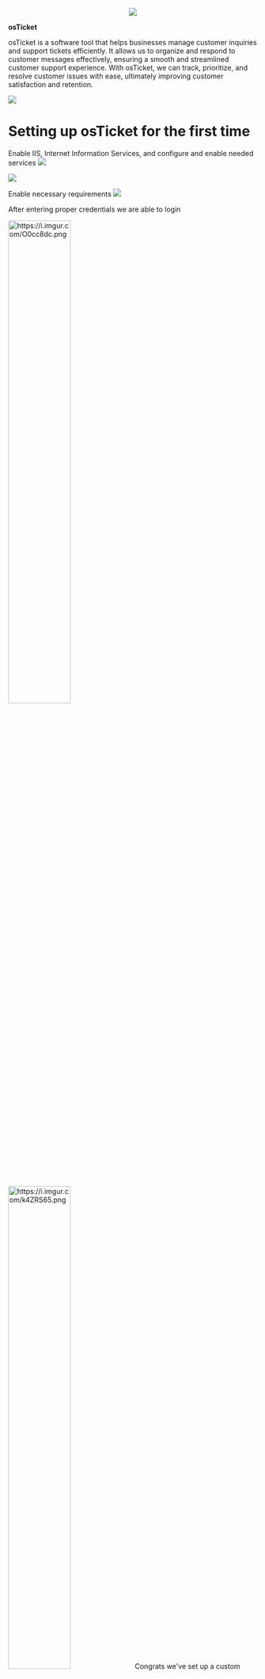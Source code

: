 
<p align="center">
<img src="https://i.imgur.com/IL02z1e.png"/></p>

 <p align="center">
   
  **osTicket**


osTicket is a software tool that helps businesses manage customer inquiries and support tickets efficiently. It allows us to organize and respond to customer messages effectively, ensuring a smooth and streamlined customer support experience. With osTicket, we can track, prioritize, and resolve customer issues with ease, ultimately improving customer satisfaction and retention.

<img src="https://i.imgur.com/Nuzp8tO.png"/></p>
<h1>Setting up osTicket for the first time</h1>
Enable IIS, Internet Information Services, and configure and enable needed services
<img src="https://i.imgur.com/Zcaxq0S.png"/></p>

<img src="https://i.imgur.com/xSYotJE.png"/></p>
Enable necessary requirements
<img src="https://i.imgur.com/jvWxRH8.png"/></p>
After entering proper credentials we are able to login

 <img src="https://i.imgur.com/O0cc8dc.png" alt="https://i.imgur.com/O0cc8dc.png" style="width: 50%;">
    <img src="https://i.imgur.com/k4ZRS65.png" alt="https://i.imgur.com/k4ZRS65.png" style="width: 50%;">
    Congrats we've set up a custom ticketing system for your company! Next we'll prioritoze SLA's, add users/employees and assign access levels
    <img src="https://i.imgur.com/qHW6Ic0.png"/></p>

Follow my journey!
[<img align="left" alt="Rob | LinkedIn" width="22px" src="https://cdn.jsdelivr.net/npm/simple-icons@v3/icons/linkedin.svg" />][linkedin]
[<img align="center" alt="Rob | Gmail" width="22px" src="https://i.imgur.com/Wv76wht.png" />Robert.m.cordero@gmail.com

 [linkedin]: https://www.linkedin.com/in/robert-cordero-703365198/
 42MQxsf4GITxMT4GYXyMj0EYH+NjEMbH+BiE8TE+BmF8jI9BGB/jYxDGx/gYhPExPgZhfIyPQRgf42MQpi7mf/iSOJg92S3TAAAAAElFTkSuQmCC" />][linkedin]

 [linkedin]: https://www.linkedin.com/in/robert-cordero-703365198/
 
